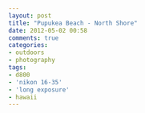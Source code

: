 ```yaml
---
layout: post
title: "Pupukea Beach - North Shore"
date: 2012-05-02 00:58
comments: true
categories: 
- outdoors
- photography
tags:
- d800
- 'nikon 16-35'
- 'long exposure'
- hawaii
---
```

<div class="image" id="7134787611"></div>
